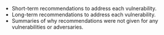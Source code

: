 
  * Short-term recommendations to address each vulnerability.
  * Long-term recommendations to address each vulnerability.
  * Summaries of why recommendations were not given for any vulnerabilities or adversaries.
